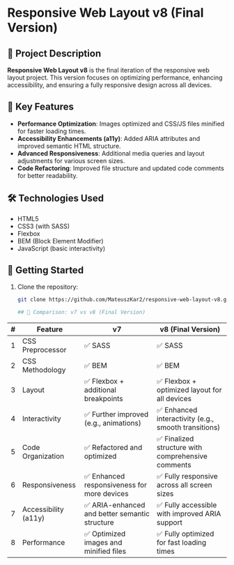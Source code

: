 # Responsive Web Layout v8 (Final Version)

## 🧪 Project Description

**Responsive Web Layout v8** is the final iteration of the responsive web layout project. This version focuses on optimizing performance, enhancing accessibility, and ensuring a fully responsive design across all devices.

## 🎯 Key Features

- **Performance Optimization**: Images optimized and CSS/JS files minified for faster loading times.
- **Accessibility Enhancements (a11y)**: Added ARIA attributes and improved semantic HTML structure.
- **Advanced Responsiveness**: Additional media queries and layout adjustments for various screen sizes.
- **Code Refactoring**: Improved file structure and updated code comments for better readability.

## 🛠️ Technologies Used

- HTML5
- CSS3 (with SASS)
- Flexbox
- BEM (Block Element Modifier)
- JavaScript (basic interactivity)

## 🚀 Getting Started

1. Clone the repository:
   ```bash
   git clone https://github.com/MateuszKar2/responsive-web-layout-v8.git

   ## 🔄 Comparison: v7 vs v8 (Final Version)

| #  | Feature                | v7                                          | v8 (Final Version)                           |
|----|------------------------|----------------------------------------------|----------------------------------------------|
| 1  | CSS Preprocessor       | ✅ SASS                                      | ✅ SASS                                       |
| 2  | CSS Methodology        | ✅ BEM                                       | ✅ BEM                                        |
| 3  | Layout                 | ✅ Flexbox + additional breakpoints           | ✅ Flexbox + optimized layout for all devices |
| 4  | Interactivity          | ✅ Further improved (e.g., animations)       | ✅ Enhanced interactivity (e.g., smooth transitions) |
| 5  | Code Organization      | ✅ Refactored and optimized                  | ✅ Finalized structure with comprehensive comments |
| 6  | Responsiveness         | ✅ Enhanced responsiveness for more devices   | ✅ Fully responsive across all screen sizes   |
| 7  | Accessibility (a11y)   | ✅ ARIA-enhanced and better semantic structure | ✅ Fully accessible with improved ARIA support |
| 8  | Performance            | ✅ Optimized images and minified files       | ✅ Fully optimized for fast loading times     |



